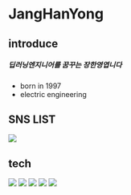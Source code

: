 # JangHanYong 
## introduce
##### 딥러닝엔지니어를 꿈꾸는 장한영엽니다
- born in 1997
- electric engineering


## SNS LIST
<a href="https://www.instagram.com/jjanghan0/" target="_blank"><img src="https://img.shields.io/badge/Instagram-FFC0CB?style=flat&logo=Instagram&logoColor=FFFFFF"/></a>
## tech
<img src="https://img.shields.io/badge/Python-0067a3?style=flat&logo=python&logoColor=FFFFFF"/></a>
<img src="https://img.shields.io/badge/Tensorflow-ff7f00?style=flat&logo=Tensorflow&logoColor=FFFFFF"/></a>
<img src="https://img.shields.io/badge/Anaconda-44A833?style=flat&logo=Anaconda&logoColor=FFFFFF"/></a>
<img src="https://img.shields.io/badge/Numpy-013243?style=flat&logo=Numpy&logoColor=FFFFFF"/></a>
<img src="https://img.shields.io/badge/Jupyter-F37626?style=flat&logo=Jupyter&logoColor=FFFFFF"/></a>

